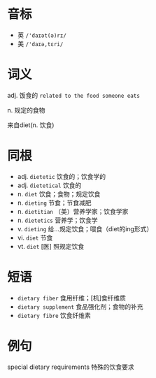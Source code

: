 # 音标

- 英 `/'daɪət(ə)rɪ/`
- 美 `/'daɪə,tɛri/`

# 词义

adj. 饭食的
`related to the food someone eats`

n. 规定的食物




来自diet(n. 饮食)

# 同根

- adj. `dietetic` 饮食的；饮食学的
- adj. `dietetical` 饮食的
- n. `diet` 饮食；食物；规定饮食
- n. `dieting` 节食；节食减肥
- n. `dietitian` （美）营养学家；饮食学家
- n. `dietetics` 营养学；饮食学
- v. `dieting` 给…规定饮食；喂食（diet的ing形式）
- vi. `diet` 节食
- vt. `diet` [医] 照规定饮食

# 短语

- `dietary fiber` 食用纤维；[机]食纤维质
- `dietary supplement` 食品强化剂；食物的补充
- `dietary fibre` 饮食纤维素

# 例句

special dietary requirements
特殊的饮食要求


